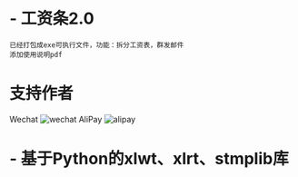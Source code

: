 # - 工资条2.0
    已经打包成exe可执行文件，功能：拆分工资表，群发邮件
    添加使用说明pdf
    
    






# 支持作者

Wechat ![wechat](https://github.com/maguag/SendSalary/blob/master/img/wechat3.jpg)
AliPay ![alipay](https://github.com/maguag/SendSalary/blob/master/img/alipay3.jpg)


# - 基于Python的xlwt、xlrt、stmplib库


